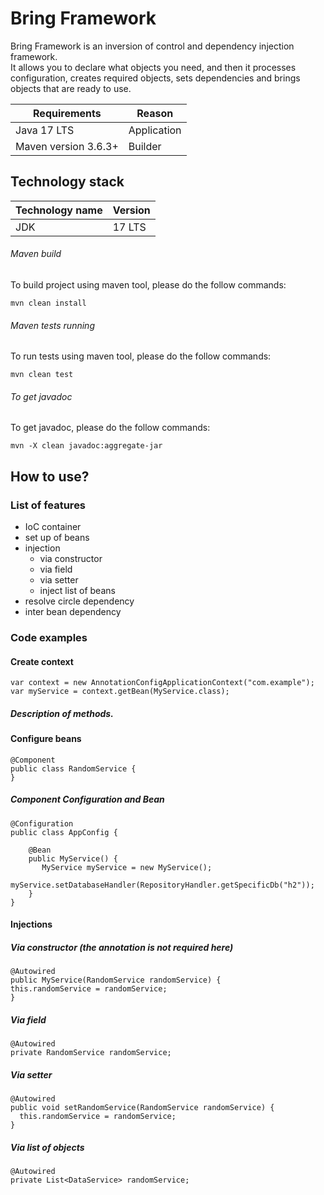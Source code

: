 # Bring Framework

Bring Framework is an inversion of control and dependency injection framework.<br>
It allows you to declare what objects you need, and then it processes configuration, creates required objects, sets dependencies and brings objects that are ready to use.


| Requirements                   	 | Reason                         	     |
|----------------------------------|--------------------------------------|
| Java 17 LTS           	          | Application                        	 |    |
| Maven version 3.6.3+ 	           | Builder 	                          |

## Technology stack
| Technology name                   	 | Version                        	 |
|-------------------------------------|----------------------------------|
| JDK        	                         | 17 LTS                           |


###### Maven build
To build project using maven tool, please do the follow commands:
```$xslt
mvn clean install
```
###### Maven tests running
To run tests using maven tool, please do the follow commands:

```$xslt
mvn clean test
```

###### To get javadoc

To get javadoc, please do the follow commands:

```$xslt
mvn -X clean javadoc:aggregate-jar
```

## How to use?

### List of features

* IoC container
* set up of beans
* injection
  * via constructor
  * via field
  * via setter
  * inject list of beans
* resolve circle dependency
* inter bean dependency

### Code examples

#### Create context

    var context = new AnnotationConfigApplicationContext("com.example");
    var myService = context.getBean(MyService.class);

##### Description of methods.

#### Configure beans

    @Component
    public class RandomService {
    }

##### Component Configuration and Bean

    @Configuration
    public class AppConfig {
    
        @Bean
        public MyService() {
           MyService myService = new MyService();
           myService.setDatabaseHandler(RepositoryHandler.getSpecificDb("h2"));
        }
    }

#### Injections

##### Via constructor (the annotation is not required here)

    @Autowired
    public MyService(RandomService randomService) {
    this.randomService = randomService;
    }

##### Via field

    @Autowired
    private RandomService randomService;

##### Via setter

    @Autowired
    public void setRandomService(RandomService randomService) {
      this.randomService = randomService;
    }

##### Via list of objects

    @Autowired
    private List<DataService> randomService;

